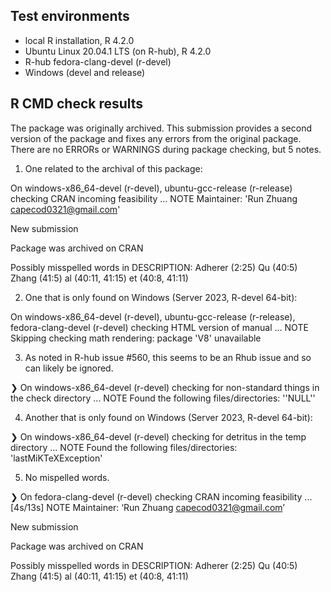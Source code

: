 ## Test environments
* local R installation, R 4.2.0
* Ubuntu Linux 20.04.1 LTS (on R-hub), R 4.2.0
* R-hub fedora-clang-devel (r-devel)
* Windows (devel and release)

## R CMD check results
The package was originally archived. This submission provides a second version
of the package and fixes any errors from the original package. There are no
ERRORs or WARNINGS during package checking, but 5 notes.

1. One related to the archival of this package:

On windows-x86_64-devel (r-devel), ubuntu-gcc-release (r-release)
  checking CRAN incoming feasibility ... NOTE
  Maintainer: 'Run Zhuang <capecod0321@gmail.com>'
  
  New submission
  
  Package was archived on CRAN
  
  Possibly misspelled words in DESCRIPTION:
    Adherer (2:25)
    Qu (40:5)
    Zhang (41:5)
    al (40:11, 41:15)
    et (40:8, 41:11)

2. One that is only found on Windows (Server 2023, R-devel 64-bit):

On windows-x86_64-devel (r-devel), ubuntu-gcc-release (r-release), 
fedora-clang-devel (r-devel)
  checking HTML version of manual ... NOTE
  Skipping checking math rendering: package 'V8' unavailable
  
3. As noted in R-hub issue #560, this seems to be an Rhub issue and so can 
likely be ignored.

❯ On windows-x86_64-devel (r-devel)
  checking for non-standard things in the check directory ... NOTE
  Found the following files/directories:
    ''NULL''
    
4. Another that is only found on Windows (Server 2023, R-devel 64-bit):

❯ On windows-x86_64-devel (r-devel)
  checking for detritus in the temp directory ... NOTE
  Found the following files/directories:
    'lastMiKTeXException'

5. No mispelled words.

❯ On fedora-clang-devel (r-devel)
  checking CRAN incoming feasibility ... [4s/13s] NOTE
  Maintainer: ‘Run Zhuang <capecod0321@gmail.com>’
  
  New submission
  
  Package was archived on CRAN
  
  Possibly misspelled words in DESCRIPTION:
    Adherer (2:25)
    Qu (40:5)
    Zhang (41:5)
    al (40:11, 41:15)
    et (40:8, 41:11)
    


